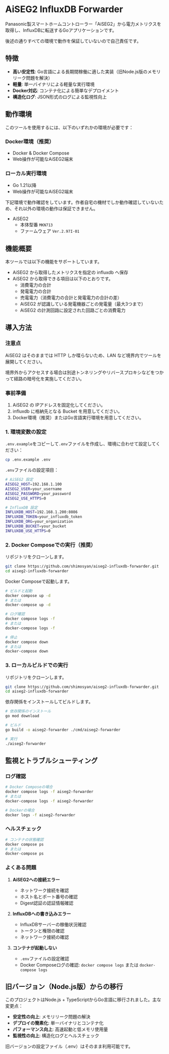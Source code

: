 # AiSEG2 InfluxDB Forwarder

Panasonic製スマートホームコントローラー「AiSEG2」から電力メトリクスを取得し、InfluxDBに転送するGoアプリケーションです。

後述の通りすべての環境で動作を保証していないので自己責任です。

## 特徴

- **高い安定性**: Go言語による長期間稼働に適した実装（旧Node.js版のメモリリーク問題を解決）
- **軽量**: 単一バイナリによる軽量な実行環境
- **Docker対応**: コンテナ化による簡単なデプロイメント
- **構造化ログ**: JSON形式のログによる監視性向上

## 動作環境

このツールを使用するには、以下のいずれかの環境が必要です：

### Docker環境（推奨）

- Docker & Docker Compose
- Web操作が可能なAiSEG2端末

### ローカル実行環境

- Go 1.21以降
- Web操作が可能なAiSEG2端末

下記環境で動作確認をしています。作者自宅の機材でしか動作確認していないため、それ以外の環境の動作は保証できません。

- AiSEG2
  - 本体型番 `MKN713`
  - ファームウェア `Ver.2.97I-01`

## 機能概要

本ツールでは以下の機能をサポートしています。

- AiSEG2 から取得したメトリクスを指定の influxdb へ保存
- AiSEG2 から取得できる項目は以下のとおりです。
  - 消費電力の合計
  - 発電電力の合計
  - 売電電力（消費電力の合計と発電電力の合計の差）
  - AiSEG2 が認識している発電機器ごとの発電量（最大3つまで）
  - AiSEG2 の計測回路に設定された回路ごとの消費電力

## 導入方法

### 注意点

AiSEG2 はそのままでは HTTP しか喋らないため、LAN など境界内でツールを展開してください。

境界外からアクセスする場合は別途トンネリングやリバースプロキシなどをつかって経路の暗号化を実施してください。

### 事前準備

1. AiSEG2 の IPアドレスを固定化してください。
2. influxdb に格納先となる Bucket を用意してください。
3. Docker環境（推奨）またはGo言語実行環境を用意してください。

### 1. 環境変数の設定

`.env.example`をコピーして`.env`ファイルを作成し、環境に合わせて設定してください：

```bash
cp .env.example .env
```

`.env`ファイルの設定項目：

```bash
# AiSEG2 設定
AISEG2_HOST=192.168.1.100
AISEG2_USER=your_username
AISEG2_PASSWORD=your_password
AISEG2_USE_HTTPS=0

# InfluxDB 設定
INFLUXDB_HOST=192.168.1.200:8086
INFLUXDB_TOKEN=your_influxdb_token
INFLUXDB_ORG=your_organization
INFLUXDB_BUCKET=your_bucket
INFLUXDB_USE_HTTPS=0
```

### 2. Docker Composeでの実行（推奨）

リポジトリをクローンします。

```bash
git clone https://github.com/shimosyan/aiseg2-influxdb-forwarder.git
cd aiseg2-influxdb-forwarder
```

Docker Composeで起動します。

```bash
# ビルドと起動
docker compose up -d
# または
docker-compose up -d

# ログ確認
docker compose logs -f
# または
docker-compose logs -f

# 停止
docker compose down
# または
docker-compose down
```

### 3. ローカルビルドでの実行

リポジトリをクローンします。

```bash
git clone https://github.com/shimosyan/aiseg2-influxdb-forwarder.git
cd aiseg2-influxdb-forwarder
```

依存関係をインストールしてビルドします。

```bash
# 依存関係のインストール
go mod download

# ビルド
go build -o aiseg2-forwarder ./cmd/aiseg2-forwarder

# 実行
./aiseg2-forwarder
```

## 監視とトラブルシューティング

### ログ確認

```bash
# Docker Composeの場合
docker compose logs -f aiseg2-forwarder
# または
docker-compose logs -f aiseg2-forwarder

# Dockerの場合
docker logs -f aiseg2-forwarder
```

### ヘルスチェック

```bash
# コンテナの状態確認
docker compose ps
# または
docker-compose ps
```

### よくある問題

1. **AiSEG2への接続エラー**
   - ネットワーク接続を確認
   - ホスト名とポート番号の確認
   - Digest認証の認証情報確認

2. **InfluxDBへの書き込みエラー**
   - InfluxDBサーバーの稼働状況確認
   - トークンと権限の確認
   - ネットワーク接続の確認

3. **コンテナが起動しない**
   - `.env`ファイルの設定確認
   - Docker Composeログの確認: `docker compose logs` または `docker-compose logs`

## 旧バージョン（Node.js版）からの移行

このプロジェクトはNode.js + TypeScriptからGo言語に移行されました。主な変更点：

- **安定性の向上**: メモリリーク問題の解決
- **デプロイの簡素化**: 単一バイナリとコンテナ化
- **パフォーマンス向上**: 高速起動と低メモリ使用量
- **監視性の向上**: 構造化ログとヘルスチェック

旧バージョンの設定ファイル（.env）はそのまま利用可能です。
